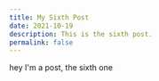 ```yaml
---
title: My Sixth Post
date: 2021-10-19
description: This is the sixth post.
permalink: false
---
```


hey I'm a post, the sixth one
